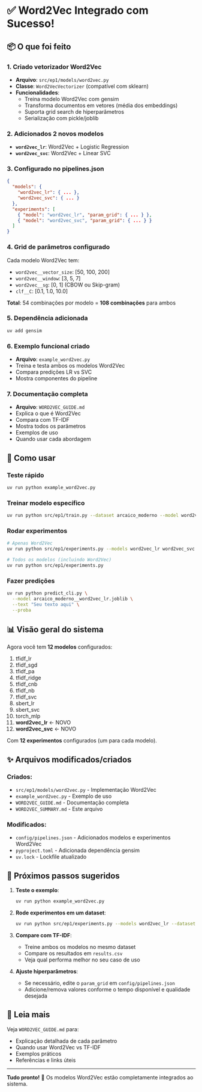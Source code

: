 # ✅ Word2Vec Integrado com Sucesso!

## 📦 O que foi feito

### 1. Criado vetorizador Word2Vec
- **Arquivo**: `src/ep1/models/word2vec.py`
- **Classe**: `Word2VecVectorizer` (compatível com sklearn)
- **Funcionalidades**:
  - Treina modelo Word2Vec com gensim
  - Transforma documentos em vetores (média dos embeddings)
  - Suporta grid search de hiperparâmetros
  - Serialização com pickle/joblib

### 2. Adicionados 2 novos modelos
- **`word2vec_lr`**: Word2Vec + Logistic Regression
- **`word2vec_svc`**: Word2Vec + Linear SVC

### 3. Configurado no pipelines.json
```json
{
  "models": {
    "word2vec_lr": { ... },
    "word2vec_svc": { ... }
  },
  "experiments": [
    { "model": "word2vec_lr", "param_grid": { ... } },
    { "model": "word2vec_svc", "param_grid": { ... } }
  ]
}
```

### 4. Grid de parâmetros configurado
Cada modelo Word2Vec tem:
- `word2vec__vector_size`: [50, 100, 200]
- `word2vec__window`: [3, 5, 7]
- `word2vec__sg`: [0, 1] (CBOW ou Skip-gram)
- `clf__C`: [0.1, 1.0, 10.0]

**Total**: 54 combinações por modelo = **108 combinações** para ambos

### 5. Dependência adicionada
```bash
uv add gensim
```

### 6. Exemplo funcional criado
- **Arquivo**: `example_word2vec.py`
- Treina e testa ambos os modelos Word2Vec
- Compara predições LR vs SVC
- Mostra componentes do pipeline

### 7. Documentação completa
- **Arquivo**: `WORD2VEC_GUIDE.md`
- Explica o que é Word2Vec
- Compara com TF-IDF
- Mostra todos os parâmetros
- Exemplos de uso
- Quando usar cada abordagem

## 🚀 Como usar

### Teste rápido
```bash
uv run python example_word2vec.py
```

### Treinar modelo específico
```bash
uv run python src/ep1/train.py --dataset arcaico_moderno --model word2vec_lr --save
```

### Rodar experimentos
```bash
# Apenas Word2Vec
uv run python src/ep1/experiments.py --models word2vec_lr word2vec_svc

# Todos os modelos (incluindo Word2Vec)
uv run python src/ep1/experiments.py
```

### Fazer predições
```bash
uv run python predict_cli.py \
  --model arcaico_moderno__word2vec_lr.joblib \
  --text "Seu texto aqui" \
  --proba
```

## 📊 Visão geral do sistema

Agora você tem **12 modelos** configurados:
1. tfidf_lr
2. tfidf_sgd
3. tfidf_pa
4. tfidf_ridge
5. tfidf_cnb
6. tfidf_nb
7. tfidf_svc
8. sbert_lr
9. sbert_svc
10. torch_mlp
11. **word2vec_lr** ← NOVO
12. **word2vec_svc** ← NOVO

Com **12 experimentos** configurados (um para cada modelo).

## ✨ Arquivos modificados/criados

### Criados:
- `src/ep1/models/word2vec.py` - Implementação Word2Vec
- `example_word2vec.py` - Exemplo de uso
- `WORD2VEC_GUIDE.md` - Documentação completa
- `WORD2VEC_SUMMARY.md` - Este arquivo

### Modificados:
- `config/pipelines.json` - Adicionados modelos e experimentos Word2Vec
- `pyproject.toml` - Adicionada dependência gensim
- `uv.lock` - Lockfile atualizado

## 🎯 Próximos passos sugeridos

1. **Teste o exemplo**:
   ```bash
   uv run python example_word2vec.py
   ```

2. **Rode experimentos em um dataset**:
   ```bash
   uv run python src/ep1/experiments.py --models word2vec_lr --datasets arcaico_moderno
   ```

3. **Compare com TF-IDF**:
   - Treine ambos os modelos no mesmo dataset
   - Compare os resultados em `results.csv`
   - Veja qual performa melhor no seu caso de uso

4. **Ajuste hiperparâmetros**:
   - Se necessário, edite o `param_grid` em `config/pipelines.json`
   - Adicione/remova valores conforme o tempo disponível e qualidade desejada

## 📖 Leia mais

Veja `WORD2VEC_GUIDE.md` para:
- Explicação detalhada de cada parâmetro
- Quando usar Word2Vec vs TF-IDF
- Exemplos práticos
- Referências e links úteis

---

**Tudo pronto!** 🎉 Os modelos Word2Vec estão completamente integrados ao sistema.
